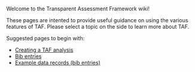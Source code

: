 
Welcome to the Transparent Assessment Framework wiki\!

These pages are intented to provide useful guidance on using the various
features of TAF. Please select a topic on the side to learn more about
TAF.

Suggested pages to begin with:

  - [Creating a TAF analysis](Creating-a-TAF-analysis)
  - [Bib entries](Bib-entries)
  - [Example data records (bib entries)](Example-data-records)
